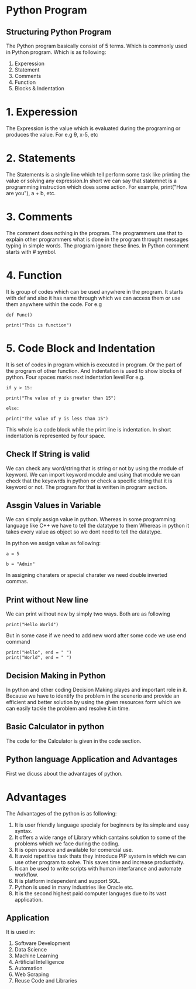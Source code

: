 
# Python Program

## Structuring Python Program

The Python program basically consist of 5 terms. Which is commonly used in Python program. Which is as following:

1. Experession
2. Statement
3. Comments
4. Function
5. Blocks & Indentation

# 1. Experession

The Expression is the value which is evaluated during the programing or produces the value. For e.g 9, x-5, etc

# 2. Statements 

The Statements is a single line which tell perform some task like printing the value or solving any expression.In short we can say that statemnet is a programming instruction which does some action. For example, print("How are you"), a + b, etc.

# 3. Comments

The comment does nothing in the program. The programmers use that to explain other programmers what is done in the program throught messages typing in simple words. The program ignore these lines. In Python comment starts with # symbol.

# 4. Function

It is group of codes which can be used anywhere in the program. It starts with def and also it has name through which we can access them or use them anywhere within the code. For e.g 

    def Func()

    print("This is function")

# 5. Code Block and Indentation

It is set of codes in program which is executed in program. Or the part of the program of other function. And Indentation is used to show blocks of python. Four spaces marks next indentation level
For e.g.

    if y > 15:

    print("The value of y is greater than 15")

    else:

    print("The value of y is less than 15")

This whole is a code block while the print line is indentation.
In short indentation is represented by four space.

## Check If String is valid

We can check any word/string that is string or not by using the module of keyword. We can import keyword module and using that module we can check that the keyowrds in python or check a specific string that it is keyword or not. The program for that is written in program section.

## Assgin Values in Variable

We can simply assign value in python. Whereas in some programming language like C++ we have to tell the datatype to them Whereas in python it takes every value as object so we dont need to tell the datatype. 

In python we assign value as following:
 
    a = 5

    b = "Admin" 

In assigning charaters or special charater we need double inverted commas.

## Print without New line

We can print without new by simply two ways. Both are as following

    print("Hello World")

But in some case if we need to add new word after some code we use end command

    print("Hello", end = " ")
    print("World", end = " ")

## Decision Making in Python

In python and other coding Decision Making playes and important role in it. Because we have to identify the problem in the scenerio and provide an efficient and better solution by using the given resources form which we can easily tackle the problem and resolve it in time. 

## Basic Calculator in python

The code for the Calculator is given in the code section.

## Python language Application and Advantages

First we dicuss about the advantages of python.

# Advantages

The Advantages of the python is as following:

1. It is user friendly language specialy for beginners by its simple and easy syntax.
2. It offers a wide range of Library which cantains solution to some of the problems which we face during the coding.
3. It is open source and available for comercial use.
4. It avoid repetitive task thats they introduce PIP system in which we can use other program to solve. This saves time and increase productivity.
5. It can be used to write scripts with human interfarance and automate workflow.
6. It is platform independent and support SQL.
7. Python is used in many industries like Oracle etc.
8. It is the second highest paid computer languges due to its vast application.

## Application

It is used in:

1. Software Development
2. Data Science
3. Machine Learning
4. Artificial Intelligence
5. Automation
6. Web Scraping
7. Reuse Code and Libraries










